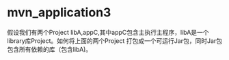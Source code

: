 mvn_application3
================

假设我们有两个Project libA,appC,其中appC包含主执行主程序，libA是一个library库Project。如何将上面的两个Project 打包成一个可运行Jar包，同时Jar包包含所有依赖的库（包含libA)。
